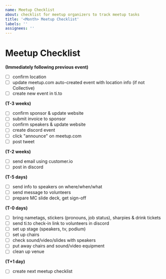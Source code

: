```yaml
---
name: Meetup Checklist
about: checklist for meetup organizers to track meetup tasks
title: '<Month> Meetup Checklist'
labels: ''
assignees: ''
---
```

# Meetup Checklist
  
**(Immediately following previous event)**
- [ ] confirm location
- [ ] update meetup.com auto-created event with location info (if not Collective)
- [ ] create new event in ti.to
  
**(T-3 weeks)**
- [ ] confirm sponsor & update website
- [ ] submit invoice to sponsor
- [ ] confirm speakers & update website
- [ ] create discord event
- [ ] click "announce" on meetup.com
- [ ] post tweet

**(T-2 weeks)**
- [ ] send email using customer.io
- [ ] post in discord

**(T-5 days)**
- [ ] send info to speakers on where/when/what
- [ ] send message to volunteers
- [ ] prepare MC slide deck, get sign-off

**(T-0 days)**
- [ ] bring nametags, stickers (pronouns, job status), sharpies & drink tickets
- [ ] send ti.to check-in link to volunteers in discord
- [ ] set up stage (speakers, tv, podium)
- [ ] set up chairs
- [ ] check sound/video/slides with speakers
- [ ] put away chairs and sound/video equipment
- [ ] clean up venue

**(T+1 day)**
- [ ] create next meetup checklist
